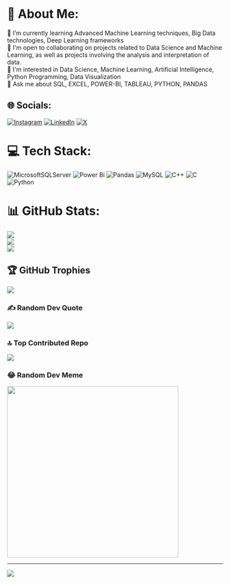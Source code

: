 # 💫 About Me:
🌱 I’m currently learning Advanced Machine Learning techniques, Big Data technologies, Deep Learning frameworks<br>👯 I'm open to collaborating on projects related to Data Science and Machine Learning, as well as projects involving the analysis and interpretation of data.<br>🔭 I'm interested in Data Science, Machine Learning, Artificial Intelligence, Python Programming, Data Visualization<br>💬 Ask me about SQL, EXCEL, POWER-BI, TABLEAU, PYTHON, PANDAS


## 🌐 Socials:
[![Instagram](https://img.shields.io/badge/Instagram-%23E4405F.svg?logo=Instagram&logoColor=white)](https://instagram.com/pranav_kumar_87) [![LinkedIn](https://img.shields.io/badge/LinkedIn-%230077B5.svg?logo=linkedin&logoColor=white)](https://linkedin.com/in/pranav-kumar-raj-797725240) [![X](https://img.shields.io/badge/X-black.svg?logo=X&logoColor=white)](https://x.com/PranavKumarRaj5) 

# 💻 Tech Stack:
![MicrosoftSQLServer](https://img.shields.io/badge/Microsoft%20SQL%20Server-CC2927?style=flat&logo=microsoft%20sql%20server&logoColor=white) ![Power Bi](https://img.shields.io/badge/power_bi-F2C811?style=flat&logo=powerbi&logoColor=black) ![Pandas](https://img.shields.io/badge/pandas-%23150458.svg?style=flat&logo=pandas&logoColor=white) ![MySQL](https://img.shields.io/badge/mysql-%2300000f.svg?style=flat&logo=mysql&logoColor=white) ![C++](https://img.shields.io/badge/c++-%2300599C.svg?style=flat&logo=c%2B%2B&logoColor=white) ![C](https://img.shields.io/badge/c-%2300599C.svg?style=flat&logo=c&logoColor=white) ![Python](https://img.shields.io/badge/python-3670A0?style=flat&logo=python&logoColor=ffdd54)
# 📊 GitHub Stats:
![](https://github-readme-stats.vercel.app/api?username=gitpranav87&theme=radical&hide_border=false&include_all_commits=false&count_private=false)<br/>
![](https://github-readme-streak-stats.herokuapp.com/?user=gitpranav87&theme=radical&hide_border=false)<br/>
![](https://github-readme-stats.vercel.app/api/top-langs/?username=gitpranav87&theme=radical&hide_border=false&include_all_commits=false&count_private=false&layout=compact)

## 🏆 GitHub Trophies
![](https://github-profile-trophy.vercel.app/?username=gitpranav87&theme=radical&no-frame=false&no-bg=true&margin-w=4)

### ✍️ Random Dev Quote
![](https://quotes-github-readme.vercel.app/api?type=horizontal&theme=radical)

### 🔝 Top Contributed Repo
![](https://github-contributor-stats.vercel.app/api?username=gitpranav87&limit=5&theme=dark&combine_all_yearly_contributions=true)

### 😂 Random Dev Meme
<img src='https://randommeme-five.vercel.app/' style="height: 400px;"/>

---
[![](https://visitcount.itsvg.in/api?id=gitpranav87&icon=1&color=3)](https://visitcount.itsvg.in)

<!-- Proudly created with GPRM ( https://gprm.itsvg.in ) -->
